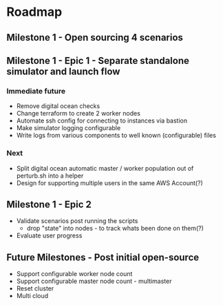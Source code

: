 # Roadmap

## Milestone 1 - Open sourcing 4 scenarios

## Milestone 1 - Epic 1 - Separate standalone simulator and launch flow

### Immediate future

- Remove digital ocean checks
- Change terraform to create 2 worker nodes
- Automate ssh config for connecting to instances via bastion
- Make simulator logging configurable
- Write logs from various components to well known (configurable) files

### Next

- Split digital ocean automatic master / worker population out of perturb.sh into a helper
- Design for supporting multiple users in the same AWS Account(?)

## Milestone 1  - Epic 2
- Validate scenarios post running the scripts
  - drop "state" into nodes - to track whats been done on them(?)
- Evaluate user progress

## Future Milestones - Post initial open-source

- Support configurable worker node count
- Support configurable master node count - multimaster
- Reset cluster
- Multi cloud
